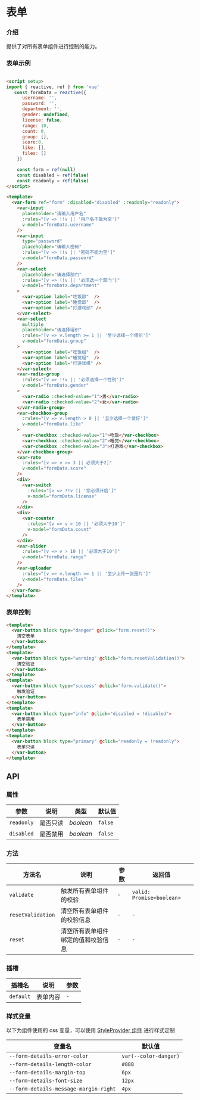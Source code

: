 # 表单

### 介绍

提供了对所有表单组件进行控制的能力。


### 表单示例

```html

<script setup>
import { reactive, ref } from 'vue'
   const formData = reactive({
      username: '',
      password: '',
      department: '',
      gender: undefined,
      license: false,
      range: 10,
      count: 0,
      group: [],
      score:0,
      like: [],
      files: []
    })

    const form = ref(null)
    const disabled = ref(false)
    const readonly = ref(false)
</script>
```

```html
<template>
  <var-form ref="form" :disabled="disabled" :readonly="readonly">
    <var-input
      placeholder="请输入用户名"
      :rules="[v => !!v || '用户名不能为空']"
      v-model="formData.username"
    />
    <var-input
      type="password"
      placeholder="请输入密码"
      :rules="[v => !!v || '密码不能为空']"
      v-model="formData.password"
    />
    <var-select
      placeholder="请选择部门"
      :rules="[v => !!v || '必须选一个部门']"
      v-model="formData.department"
    >
      <var-option label="吃饭部"  />
      <var-option label="睡觉部"  />
      <var-option label="打游戏部" />
    </var-select>
    <var-select
      multiple
      placeholder="请选择组织"
      :rules="[v => v.length >= 1 || '至少选择一个组织']"
      v-model="formData.group"
    >
      <var-option label="吃饭组"  />
      <var-option label="睡觉组"  />
      <var-option label="打游戏组" />
    </var-select>
    <var-radio-group
      :rules="[v => !!v || '必须选择一个性别']"
      v-model="formData.gender"
    >
      <var-radio :checked-value="1">男</var-radio>
      <var-radio :checked-value="2">女</var-radio>
    </var-radio-group>
    <var-checkbox-group
      :rules="[v => v.length > 0 || '至少选择一个爱好']"
      v-model="formData.like"
    >
      <var-checkbox :checked-value="1">吃饭</var-checkbox>
      <var-checkbox :checked-value="2">睡觉</var-checkbox>
      <var-checkbox :checked-value="3">打游戏</var-checkbox>
    </var-checkbox-group>
    <var-rate
      :rules="[v => v >= 3 || 必须大于2]"
      v-model="formData.score"
    />
    <div>
      <var-switch
        :rules="[v => !!v || '您必须开启']"
        v-model="formData.license"
      />
    </div>
    <div>
      <var-counter
        :rules="[v => v > 10 || '必须大于10']"
        v-model="formData.count"
      />
    </div>
    <var-slider
      :rules="[v => v > 10 || '必须大于10']"
      v-model="formData.range"
    />
    <var-uploader
      :rules="[v => v.length >= 1 || '至少上传一张图片']"
      v-model="formData.files"
    />
  </var-form>
</template>

```

### 表单控制

```html
<template>
  <var-button block type="danger" @click="form.reset()">
    清空表单
  </var-button>
</template>
<template>
  <var-button block type="warning" @click="form.resetValidation()">
    清空验证
  </var-button>
</template>
<template>
  <var-button block type="success" @click="form.validate()">
    触发验证
  </var-button>
</template>
<template>
  <var-button block type="info" @click="disabled = !disabled">
    表单禁用
  </var-button>
</template>
<template>
  <var-button block type="primary" @click="readonly = !readonly">
    表单只读
  </var-button>
</template>
```

## API

### 属性

| 参数 | 说明 | 类型 | 默认值 |
| --- | --- | --- | --- |
| `readonly` | 是否只读 | _boolean_ | `false` |
| `disabled` | 是否禁用 | _boolean_ | `false` |

### 方法

| 方法名 | 说明 | 参数 | 返回值 |
| --- | --- | --- | --- |
| `validate` | 触发所有表单组件的校验 | `-` | `valid: Promise<boolean>` |
| `resetValidation` | 清空所有表单组件的校验信息 | `-` | `-` |
| `reset` | 清空所有表单组件绑定的值和校验信息 | `-` | `-` |

### 插槽

| 插槽名 | 说明 | 参数 |
| --- | --- | --- |
| `default` | 表单内容 | `-` |

### 样式变量
以下为组件使用的 css 变量，可以使用 [StyleProvider 组件](#/zh-CN/style-provider) 进行样式定制

| 变量名 | 默认值 |
| --- | --- |
| `--form-details-error-color` | `var(--color-danger)` |
| `--form-details-length-color` | `#888` |
| `--form-details-margin-top` | `6px` |
| `--form-details-font-size` | `12px` |
| `--form-details-message-margin-right` | `4px` |
